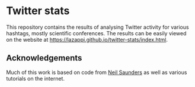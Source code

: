 # Twitter stats

This repository contains the results of analysing Twitter activity for various
hashtags, mostly scientific conferences. The results can be easily viewed on the
website at https://lazappi.github.io/twitter-stats/index.html.

## Acknowledgements

Much of this work is based on code from
[Neil Saunders](https://github.com/neilfws) as well as various tutorials on the
internet. 
